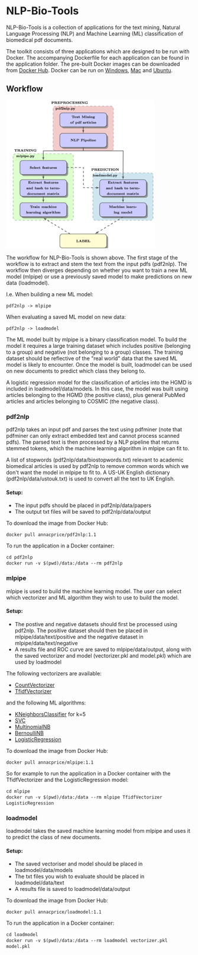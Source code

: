 # NLP-Bio-Tools #

NLP-Bio-Tools is a collection of applications for the text mining, Natural Language Processing (NLP) and Machine Learning (ML) classification of biomedical pdf documents.

The toolkit consists of three applications which are designed to be run with Docker. The accompanying Dockerfile for each application can be found in the application folder. The pre-built Docker images can be downloaded from [Docker Hub](https://hub.docker.com/u/annacprice). Docker can be run on [Windows](https://docs.docker.com/docker-for-windows/install/), [Mac](https://docs.docker.com/docker-for-mac/install/) and [Ubuntu](https://docs.docker.com/install/linux/docker-ce/ubuntu/).

## Workflow ##
<img height="400" src="https://github.com/annacprice/nlp-bio-tools/blob/master/workflow.png" />

The workflow for NLP-Bio-Tools is shown above. The first stage of the workflow is to extract and stem the text from the input pdfs (pdf2nlp). The workflow then diverges depending on whether you want to train a new ML model (mlpipe) or use a previously saved model to make predictions on new data (loadmodel). 

I.e. When building a new ML model:
```
pdf2nlp -> mlpipe
```
When evaluating a saved ML model on new data:
```
pdf2nlp -> loadmodel
```
The ML model built by mlpipe is a binary classification model. To build the model it requires a large training dataset which includes positive (belonging to a group) and negative (not belonging to a group) classes. The training dataset should be reflective of the "real world" data that the saved ML model is likely to encounter. Once the model is built, loadmodel can be used on new documents to predict which class they belong to.

A logistic regression model for the classification of articles into the HGMD is included in loadmodel/data/models. In this case, the model was built using articles belonging to the HGMD (the positive class), plus general PubMed articles and articles belonging to COSMIC (the negative class).

### pdf2nlp ###
pdf2nlp takes an input pdf and parses the text using pdfminer (note that pdfminer can only extract embedded text and cannot process scanned pdfs). The parsed text is then processed by a NLP pipeline that returns stemmed tokens, which the machine learning algorithm in mlpipe can fit to. 

A list of stopwords (pdf2nlp/data/biostopwords.txt) relevant to academic biomedical articles is used by pdf2nlp to remove common words which we don't want the model in mlpipe to fit to. A US-UK English dictionary (pdf2nlp/data/ustouk.txt) is used to convert all the text to UK English.

#### Setup: ####
* The input pdfs should be placed in pdf2nlp/data/papers
* The output txt files will be saved to pdf2nlp/data/output

To download the image from Docker Hub:
```
docker pull annacprice/pdf2nlp:1.1
```
To run the application in a Docker container:
```
cd pdf2nlp
docker run -v $(pwd)/data:/data --rm pdf2nlp
```

### mlpipe ###
mlpipe is used to build the machine learning model. The user can select which vectorizer and ML algorithm they wish to use to build the model. 

#### Setup: ####
* The postive and negative datasets should first be processed using pdf2nlp. The positive dataset should then be placed in mlpipe/data/text/positive and the negative dataset in mlpipe/data/text/negative
* A results file and ROC curve are saved to mlpipe/data/output, along with the saved vectorizer and model (vectorizer.pkl and model.pkl) which are used by loadmodel

The following vectorizers are available:
* [CountVectorizer](https://scikit-learn.org/stable/modules/generated/sklearn.feature_extraction.text.CountVectorizer.html)
* [TfidfVectorizer](https://scikit-learn.org/stable/modules/generated/sklearn.feature_extraction.text.TfidfVectorizer.html)

and the following ML algorithms:

* [KNeighborsClassifier](https://scikit-learn.org/stable/modules/generated/sklearn.neighbors.KNeighborsClassifier.html) for k=5
* [SVC](https://scikit-learn.org/stable/modules/generated/sklearn.svm.SVC.html)
* [MultinomialNB](https://scikit-learn.org/stable/modules/generated/sklearn.naive_bayes.MultinomialNB.html)
* [BernoulliNB](https://scikit-learn.org/stable/modules/generated/sklearn.naive_bayes.BernoulliNB.html)
* [LogisticRegression](https://scikit-learn.org/stable/modules/generated/sklearn.linear_model.LogisticRegression.html)

To download the image from Docker Hub:
```
docker pull annacprice/mlpipe:1.1
```

So for example to run the application in a Docker container with the TfidfVectorizer and the LogisticRegression model:
```
cd mlpipe
docker run -v $(pwd)/data:/data --rm mlpipe TfidfVectorizer LogisticRegression
```

### loadmodel ###
loadmodel takes the saved machine learning model from mlpipe and uses it to predict the class of new documents. 

#### Setup: ####
* The saved vectoriser and model should be placed in loadmodel/data/models 
* The txt files you wish to evaluate should be placed in loadmodel/data/text
* A results file is saved to loadmodel/data/output

To download the image from Docker Hub:
```
docker pull annacprice/loadmodel:1.1
```
To run the application in a Docker container:
```
cd loadmodel
docker run -v $(pwd)/data:/data --rm loadmodel vectorizer.pkl model.pkl
```
